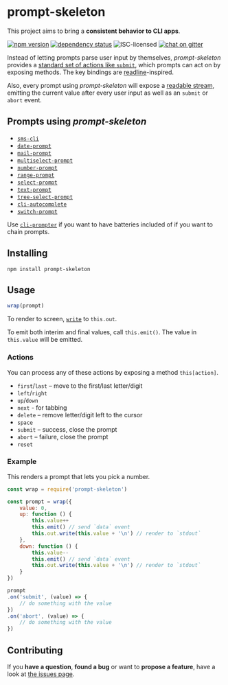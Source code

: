 # prompt-skeleton

This project aims to bring a **consistent behavior to CLI apps**.

[![npm version](https://img.shields.io/npm/v/prompt-skeleton.svg)](https://www.npmjs.com/package/prompt-skeleton)
[![dependency status](https://img.shields.io/david/derhuerst/prompt-skeleton.svg)](https://david-dm.org/derhuerst/prompt-skeleton#info=dependencies)
![ISC-licensed](https://img.shields.io/github/license/derhuerst/prompt-skeleton.svg)
[![chat on gitter](https://badges.gitter.im/derhuerst.svg)](https://gitter.im/derhuerst)

Instead of letting prompts parse user input by themselves, *prompt-skeleton* provides a [standard set of actions like `submit`](#actions), which prompts can act on by exposing methods. The key bindings are [readline](https://de.wikipedia.org/wiki/GNU_readline)-inspired.

Also, every prompt using *prompt-skeleton* will expose a [readable stream](http://jannis-mbp.local:57444/Dash/hjthuzjx/nodejs/api/stream.html#stream_class_stream_readable), emitting the current value after every user input as well as an `submit` or `abort` event.


## Prompts using *prompt-skeleton*

- [`sms-cli`](https://github.com/derhuerst/sms-cli)
- [`date-prompt`](https://github.com/derhuerst/date-prompt)
- [`mail-prompt`](https://github.com/derhuerst/mail-prompt)
- [`multiselect-prompt`](https://github.com/derhuerst/multiselect-prompt)
- [`number-prompt`](https://github.com/derhuerst/number-prompt)
- [`range-prompt`](https://github.com/derhuerst/range-prompt)
- [`select-prompt`](https://github.com/derhuerst/select-prompt)
- [`text-prompt`](https://github.com/derhuerst/text-prompt)
- [`tree-select-prompt`](https://github.com/derhuerst/tree-select-prompt)
- [`cli-autocomplete`](https://github.com/derhuerst/cli-autocomplete)
- [`switch-prompt`](https://github.com/derhuerst/switch-prompt)

Use [`cli-prompter`](https://github.com/ahdinosaur/cli-prompter) if you want to have batteries included of if you want to chain prompts.


## Installing

```
npm install prompt-skeleton
```


## Usage

```js
wrap(prompt)
```

To render to screen, [`write`](https://nodejs.org/Dash/hjthuzjx/nodejs/api/stream.html#stream_writable_write_chunk_encoding_callback) to `this.out`.

To emit both interim and final values, call `this.emit()`. The value in `this.value` will be emitted.

### Actions

You can process any of these actions by exposing a method `this[action]`.

- `first`/`last` – move to the first/last letter/digit
- `left`/`right`
- `up`/`down`
- `next` - for tabbing
- `delete` – remove letter/digit left to the cursor
- `space`
- `submit` – success, close the prompt
- `abort` – failure, close the prompt
- `reset`

### Example

This renders a prompt that lets you pick a number.

```js
const wrap = require('prompt-skeleton')

const prompt = wrap({
	value: 0,
	up: function () {
		this.value++
		this.emit() // send `data` event
		this.out.write(this.value + '\n') // render to `stdout`
	},
	down: function () {
		this.value--
		this.emit() // send `data` event
		this.out.write(this.value + '\n') // render to `stdout`
	}
})

prompt
.on('submit', (value) => {
	// do something with the value
})
.on('abort', (value) => {
	// do something with the value
})
```


## Contributing

If you **have a question**, **found a bug** or want to **propose a feature**, have a look at [the issues page](https://github.com/derhuerst/prompt-skeleton/issues).
